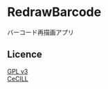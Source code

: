<h1>RedrawBarcode</h1>
<p>バーコード再描画アプリ</p>

<h2><a id="user-content-licence" class="anchor" href="#licence" aria-hidden="true"><span class="octicon octicon-link"></span></a>Licence</h2>
<p>
  <a href="http://www.gnu.org/licenses/gpl.html">GPL v3</a><br />
  <a href="http://www.cecill.info/licences/Licence_CeCILL_V2-fr.html">CeCILL</a>
</p>
